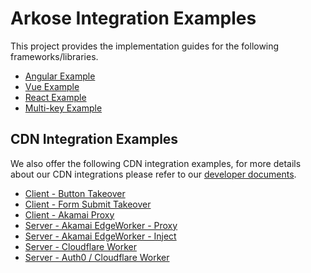 # Arkose Integration Examples

This project provides the implementation guides for the following frameworks/libraries.

- [Angular Example](https://github.com/ArkoseLabs/arkose-examples/tree/main/angular-example)
- [Vue Example](https://github.com/ArkoseLabs/arkose-examples/tree/main/vue-example)
- [React Example](https://github.com/ArkoseLabs/arkose-examples/tree/main/react-example)
- [Multi-key Example](https://github.com/ArkoseLabs/arkose-examples/tree/main/multi-key-example)

## CDN Integration Examples

We also offer the following CDN integration examples, for more details about our CDN integrations please refer to our [developer documents](https://developer.arkoselabs.com/docs/cdn).

- [Client - Button Takeover](https://github.com/ArkoseLabs/arkose-examples/tree/main/cdn-examples/client/button-takeover)
- [Client - Form Submit Takeover](https://github.com/ArkoseLabs/arkose-examples/tree/main/cdn-examples/client/form-submit-takeover)
- [Client - Akamai Proxy](https://github.com/ArkoseLabs/arkose-examples/tree/main/cdn-examples/client/akamai-proxy)
- [Server - Akamai EdgeWorker - Proxy](https://github.com/ArkoseLabs/arkose-examples/tree/main/cdn-examples/server/akamai-edgeworker/proxy)
- [Server - Akamai EdgeWorker - Inject](https://github.com/ArkoseLabs/arkose-examples/tree/main/cdn-examples/server/akamai-edgeworker/inject)
- [Server - Cloudflare Worker](https://github.com/ArkoseLabs/arkose-examples/tree/main/cdn-examples/server/cloudflare-worker)
- [Server - Auth0 / Cloudflare Worker](https://github.com/ArkoseLabs/arkose-examples/tree/main/cdn-examples/server/auth0)

